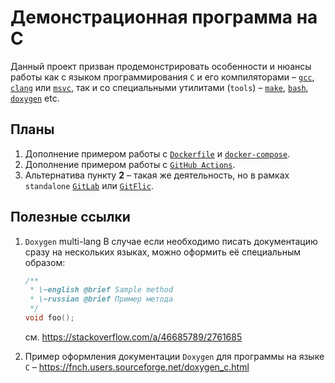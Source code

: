 # Демонстрационная программа на C
Данный проект призван продемонстрировать особенности и нюансы работы как с языком программирования `C` и его компиляторами &ndash; [`gcc`](https://gcc.gnu.org/), [`clang`](https://clang.llvm.org/) или [`msvc`](https://learn.microsoft.com/en-us/cpp/?view=msvc-170), так и со специальными утилитами (`tools`) &ndash; [`make`](https://www.gnu.org/software/make/), [`bash`](https://www.gnu.org/software/bash/), [`doxygen`](https://www.doxygen.nl/) etc.

## Планы
1. Дополнение примером работы с [`Dockerfile`](https://docs.docker.com/engine/reference/builder/) и [`docker-compose`](https://docs.docker.com/get-started/08_using_compose/).
2. Дополнение примером работы с [`GitHub Actions`](https://docs.github.com/ru/actions).
3. Альтернатива пункту **2** &ndash; такая же деятельность, но в рамках `standalone` [`GitLab`](https://about.gitlab.com/install/) или [`GitFlic`](https://gitflic.ru/help/standalone/install).

## Полезные ссылки
 1. `Doxygen` multi-lang
    В случае если необходимо писать документацию сразу на нескольких языках, можно оформить её специальным образом:
    ```c
    /**
     * \~english @brief Sample method
     * \~russian @brief Пример метода
     */
    void foo();
    ```
    см. https://stackoverflow.com/a/46685789/2761685
	
2. Пример оформления документации `Doxygen` для программы на языке `C` &ndash; https://fnch.users.sourceforge.net/doxygen_c.html
